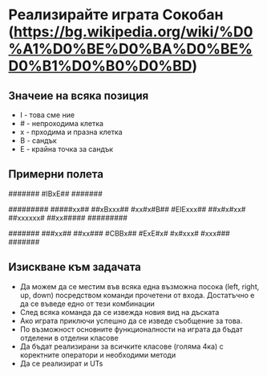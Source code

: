 # Реализирайте играта Сокобан (https://bg.wikipedia.org/wiki/%D0%A1%D0%BE%D0%BA%D0%BE%D0%B1%D0%B0%D0%BD)

## Значеие на всяка позиция
 - I - това сме ние
 - \# - непроходима клетка
 - x - прходима и празна клетка
 - B - сандък
 - Е - крайна точка за сандък

## Примерни полета
#######
#IBxE##
#######

#########
#####xx##
##xBxxx##
#xx#x#B##
#EIExxx##
##x#x#xx#
##xxxxxx#
##xx#####
#########


#######
###xx##
##xx###
#СBBx##
#ExE#x#
#x#xxx#
#xxx###
#######


## Изискване към задачата
 - Да можем да се местим във всяка една възможна посока (left, right, up, down) посредством команди прочетени от входа. Достатъчно е да се въведе едно от тези комбинации
 - След всяка команда да се извежда новия вид на дъската
 - Ако играта приключи успешно да се изведе съобщение за това.
 - По възможност основните функционалности на играта да бъдат отделени в отделни класове
 - Да бъдат реализирани за всичките класове (голяма 4ка) с коректните оператори и необходими методи
 - Да се реализират и UTs
